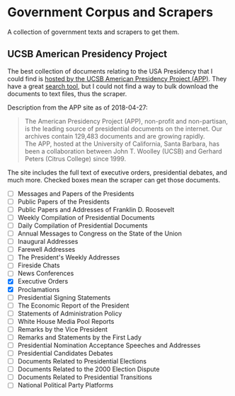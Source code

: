# Government Corpus and Scrapers
A collection of government texts and scrapers to get them.

## UCSB American Presidency Project

The best collection of documents relating to the USA Presidency that I could find is [hosted by the UCSB American Presidency Project (APP)](http://www.presidency.ucsb.edu/index.php). They have a great [search tool](http://www.presidency.ucsb.edu/index.php#search), but I could not find a way to bulk download the documents to text files, thus the scraper.

Description from the APP site as of 2018-04-27:

>The American Presidency Project (APP), non-profit and non-partisan, is the leading source of presidential documents on the internet. Our archives contain 129,483 documents and are growing rapidly.  
The APP, hosted at the University of California, Santa Barbara, has been a collaboration between John T. Woolley (UCSB) and Gerhard Peters (Citrus College) since 1999.

The site includes the full text of executive orders, presidential debates, and much more. Checked boxes mean the scraper can get those documents.

- [ ] Messages and Papers of the Presidents
- [ ] Public Papers of the Presidents
- [ ] Public Papers and Addresses of Franklin D. Roosevelt
- [ ] Weekly Compilation of Presidential Documents
- [ ] Daily Compilation of Presidential Documents
- [ ] Annual Messages to Congress on the State of the Union
- [ ] Inaugural Addresses
- [ ] Farewell Addresses
- [ ] The President's Weekly Addresses
- [ ] Fireside Chats
- [ ] News Conferences
- [x] Executive Orders
- [x] Proclamations
- [ ] Presidential Signing Statements
- [ ] The Economic Report of the President
- [ ] Statements of Administration Policy
- [ ] White House Media Pool Reports
- [ ] Remarks by the Vice President
- [ ] Remarks and Statements by the First Lady
- [ ] Presidential Nomination Acceptance Speeches and Addresses
- [ ] Presidential Candidates Debates
- [ ] Documents Related to Presidential Elections
- [ ] Documents Related to the 2000 Election Dispute
- [ ] Documents Related to Presidential Transitions
- [ ] National Political Party Platforms
